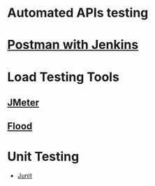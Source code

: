 
# Automated APIs testing

# [Postman with Jenkins](PostmanAPITestingWithJenkins.md)

# Load Testing Tools

## [JMeter](https://jmeter.apache.org)

## [Flood](https://www.flood.io)

# Unit Testing
- [Junit](../../ProgLanguages/Java/JUnitTesting.md)
